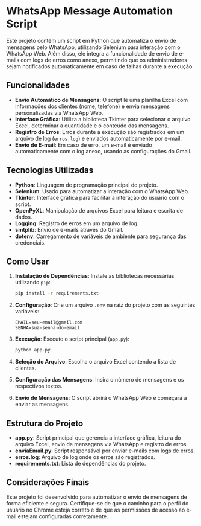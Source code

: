 # WhatsApp Message Automation Script

Este projeto contém um script em Python que automatiza o envio de mensagens pelo WhatsApp, utilizando Selenium para interação com o WhatsApp Web. Além disso, ele integra a funcionalidade de envio de e-mails com logs de erros como anexo, permitindo que os administradores sejam notificados automaticamente em caso de falhas durante a execução.

## Funcionalidades

- **Envio Automático de Mensagens**: O script lê uma planilha Excel com informações dos clientes (nome, telefone) e envia mensagens personalizadas via WhatsApp Web.
- **Interface Gráfica**: Utiliza a biblioteca Tkinter para selecionar o arquivo Excel, determinar a quantidade e o conteúdo das mensagens.
- **Registro de Erros**: Erros durante a execução são registrados em um arquivo de log (`erros.log`) e enviados automaticamente por e-mail.
- **Envio de E-mail**: Em caso de erro, um e-mail é enviado automaticamente com o log anexo, usando as configurações do Gmail.

## Tecnologias Utilizadas

- **Python**: Linguagem de programação principal do projeto.
- **Selenium**: Usado para automatizar a interação com o WhatsApp Web.
- **Tkinter**: Interface gráfica para facilitar a interação do usuário com o script.
- **OpenPyXL**: Manipulação de arquivos Excel para leitura e escrita de dados.
- **Logging**: Registro de erros em um arquivo de log.
- **smtplib**: Envio de e-mails através do Gmail.
- **dotenv**: Carregamento de variáveis de ambiente para segurança das credenciais.

## Como Usar

1. **Instalação de Dependências**: Instale as bibliotecas necessárias utilizando `pip`:
   ```bash
   pip install -r requirements.txt
   ```

2. **Configuração**: Crie um arquivo `.env` na raiz do projeto com as seguintes variáveis:
   ```
   EMAIL=seu-email@gmail.com
   SENHA=sua-senha-do-email
   ```

3. **Execução**: Execute o script principal (`app.py`):
   ```bash
   python app.py
   ```

4. **Seleção do Arquivo**: Escolha o arquivo Excel contendo a lista de clientes.

5. **Configuração das Mensagens**: Insira o número de mensagens e os respectivos textos.

6. **Envio de Mensagens**: O script abrirá o WhatsApp Web e começará a enviar as mensagens.

## Estrutura do Projeto

- **app.py**: Script principal que gerencia a interface gráfica, leitura do arquivo Excel, envio de mensagens via WhatsApp e registro de erros.
- **enviaEmail.py**: Script responsável por enviar e-mails com logs de erros.
- **erros.log**: Arquivo de log onde os erros são registrados.
- **requirements.txt**: Lista de dependências do projeto.

## Considerações Finais

Este projeto foi desenvolvido para automatizar o envio de mensagens de forma eficiente e segura. Certifique-se de que o caminho para o perfil do usuário no Chrome esteja correto e de que as permissões de acesso ao e-mail estejam configuradas corretamente.


